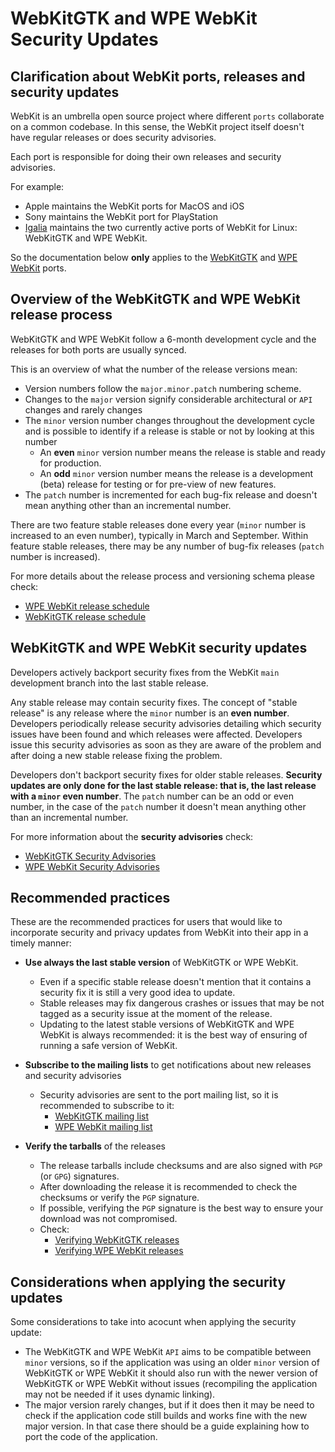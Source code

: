 # WebKitGTK and WPE WebKit Security Updates


## Clarification about WebKit ports, releases and security updates

WebKit is an umbrella open source project where different `ports` collaborate on a common codebase.
In this sense, the WebKit project itself doesn't have regular releases or does security advisories.

Each port is responsible for doing their own releases and security advisories.

For example:

* Apple maintains the WebKit ports for MacOS and iOS
* Sony maintains the WebKit port for PlayStation
* [Igalia](https://www.igalia.com) maintains the two currently active ports of WebKit for Linux: WebKitGTK and WPE WebKit.

So the documentation below **only** applies to the [WebKitGTK](https://webkitgtk.org) and [WPE WebKit](https://wpewebkit.org) ports.

## Overview of the WebKitGTK and WPE WebKit release process

WebKitGTK and WPE WebKit follow a 6-month development cycle and the releases for both ports are usually synced.

This is an overview of what the number of the release versions mean:

* Version numbers follow the `major.minor.patch` numbering scheme.
* Changes to the `major` version signify considerable architectural or `API` changes and rarely changes
* The `minor` version number changes throughout the development cycle and is possible to identify if a release is stable or not by looking at this number
    * An **even** `minor` version number means the release is stable and ready for production.
    * An **odd** `minor` version number means the release is a development (beta) release for testing or for pre-view of new features.
* The `patch` number is incremented for each bug-fix release and doesn't mean anything other than an incremental number.

There are two feature stable releases done every year (`minor` number is increased to an even number), typically in March and September.
Within feature stable releases, there may be any number of bug-fix releases (`patch` number is increased).

For more details about the release process and versioning schema please check:

* [WPE WebKit release schedule](https://wpewebkit.org/release/schedule/)
* [WebKitGTK release schedule](https://trac.webkit.org/wiki/WebKitGTK/StableRelease)


## WebKitGTK and WPE WebKit security updates

Developers actively backport security fixes from the WebKit `main` development branch into the last stable release.

Any stable release may contain security fixes. The concept of "stable release" is any release where the `minor` number is an **even number**.
Developers periodically release security advisories detailing which security issues have been found and which releases were affected.
Developers issue this security advisories as soon as they are aware of the problem and after doing a new stable release fixing the problem.

Developers don't backport security fixes for older stable releases. **Security updates are only done for the last stable release: that is, the last release with a `minor` even number**.
The `patch` number can be an odd or even number, in the case of the `patch` number it doesn't mean anything other than an incremental number.

For more information about the **security advisories** check:

* [WebKitGTK Security Advisories](https://webkitgtk.org/security.html)
* [WPE WebKit Security Advisories](https://wpewebkit.org/security)

## Recommended practices

These are the recommended practices for users that would like to incorporate security and privacy updates from WebKit into their app in a timely manner:

* **Use always the last stable version** of WebKitGTK or WPE WebKit.
    * Even if a specific stable release doesn't mention that it contains a security fix it is still a very good idea to update.
    * Stable releases may fix dangerous crashes or issues that may be not tagged as a security issue at the moment of the release.
    * Updating to the latest stable versions of WebKitGTK and WPE WebKit is always recommended: it is the best way of ensuring of running a safe version of WebKit.

* **Subscribe to the mailing lists** to get notifications about new releases and security advisories
    * Security advisories are sent to the port mailing list, so it is recommended to subscribe to it:
        * [WebKitGTK mailing list](https://lists.webkit.org/mailman/listinfo/webkit-gtk)
        * [WPE WebKit mailing list](https://lists.webkit.org/mailman/listinfo/webkit-wpe)

* **Verify the tarballs** of the releases
    * The release tarballs include checksums and are also signed with `PGP` (or `GPG`) signatures.
    *  After downloading the release it is recommended to check the checksums or verify the `PGP` signature.
    *  If possible, verifying the `PGP` signature is the best way to ensure your download was not compromised.
    *  Check:
        *  [Verifying WebKitGTK releases](https://webkitgtk.org/verifying.html)
        *  [Verifying WPE WebKit releases](https://wpewebkit.org/release/verify)


## Considerations when applying the security updates

Some considerations to take into acocunt when applying the security update:

* The WebKitGTK and WPE WebKit `API` aims to be compatible between `minor` versions, so if the application was using an older `minor` version of WebKitGTK or WPE WebKit it should also run with the newer version of WebKitGTK or WPE WebKit without issues (recompiling the application may not be needed if it uses dynamic linking).
* The major version rarely changes, but if it does then it may be need to check if the application code still builds and works fine with the new major version. In that case there should be a guide explaining how to port the code of the application.
